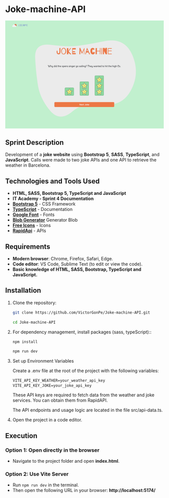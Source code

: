 # Joke-machine-API


![Preview](src/assets/img/previsualizacion.png "Joke Machine")

## Sprint Description

Development of a **joke website** using **Bootstrap 5**, **SASS**, **TypeScript**, and **JavaScript**. Calls were made to two joke APIs and one API to retrieve the weather in Barcelona.

## Technologies and Tools Used

- **HTML, SASS, Bootstrap 5, TypeScript and JavaScript**
- **IT Academy - Sprint 4 Documentation**
- **[Bootstrap 5](https://getbootstrap.com/)** - CSS Framework
- **[TypeScript](https://www.typescriptlang.org/es/docs/)** - Documentation
- **[Google Font](https://fonts.google.com/)** - Fonts
- **[Blob Generator](https://www.magicpattern.design/tools/blob-generator)** Generator Blob
- **[Free Icons](https://freeicons.io)** - Icons
- **[RapidApi](https://rapidapi.com/)** - APIs

## Requirements

- **Modern browser**: Chrome, Firefox, Safari, Edge.
- **Code editor**: VS Code, Sublime Text (to edit or view the code).
- **Basic knowledge of HTML, SASS, Bootstrap, TypeScript and JavaScript.**

## Installation

1. Clone the repository:

    ```bash
    git clone https://github.com/VictorGonPe/Joke-machine-API.git
    ```

    ```bash
    cd Joke-machine-API
    ```

2. For dependency management, install packages (sass, typeScript)::

    ```bash
    npm install
    ```
     ```bash
    npm run dev
    ```

3. Set up Environment Variables

    Create a .env file at the root of the project with the following variables:

    ```env
    VITE_API_KEY_WEATHER=your_weather_api_key
    VITE_API_KEY_JOKE=your_joke_api_key
    ```

    These API keys are required to fetch data from the weather and joke services.
    You can obtain them from RapidAPI.

    The API endpoints and usage logic are located in the file src/api-data.ts.

4. Open the project in a code editor.

## Execution

### **Option 1**: Open directly in the browser  
- Navigate to the project folder and open **index.html**.

### **Option 2**: Use Vite Server  
- Run `npm run dev` in the terminal.
- Then open the following URL in your browser: **http://localhost:5174/**

